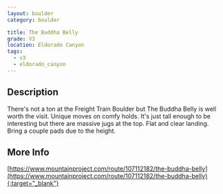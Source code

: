 ```yaml
---
layout: boulder
category: boulder

title: The Buddha Belly
grade: V3
location: Eldorado Canyon
tags:
  - v3
  - eldorado_canyon
---
```


## Description
There's not a ton at the Freight Train Boulder but The Buddha Belly is well worth the visit. Unique moves on comfy holds. It's just tall enough to be interesting but there are massive jugs at the top. Flat and clear landing. Bring a couple pads due to the height.

## More Info
[https://www.mountainproject.com/route/107112182/the-buddha-belly](https://www.mountainproject.com/route/107112182/the-buddha-belly){:target="_blank"}
